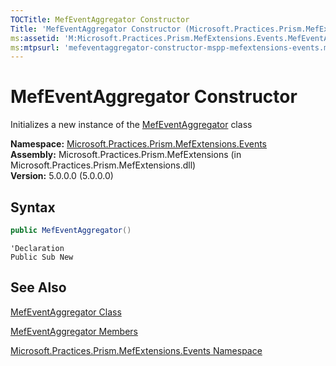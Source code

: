 ```yaml
---
TOCTitle: MefEventAggregator Constructor
Title: 'MefEventAggregator Constructor (Microsoft.Practices.Prism.MefExtensions.Events)'
ms:assetid: 'M:Microsoft.Practices.Prism.MefExtensions.Events.MefEventAggregator.\#ctor'
ms:mtpsurl: 'mefeventaggregator-constructor-mspp-mefextensions-events.md'
---
```


# MefEventAggregator Constructor

Initializes a new instance of the [MefEventAggregator](/patterns-practices/reference/mefeventaggregator-class-mspp-mefextensions-events) class

**Namespace:** [Microsoft.Practices.Prism.MefExtensions.Events](/patterns-practices/reference/mspp-mefextensions-events-namespace)  <br/>
**Assembly:** Microsoft.Practices.Prism.MefExtensions (in Microsoft.Practices.Prism.MefExtensions.dll)<br/>
**Version:** 5.0.0.0 (5.0.0.0)

## Syntax
```C#
public MefEventAggregator()
```
```VB
'Declaration
Public Sub New
```

## See Also

[MefEventAggregator Class](/patterns-practices/reference/mefeventaggregator-class-mspp-mefextensions-events)  

[MefEventAggregator Members](/patterns-practices/reference/mefeventaggregator-members-mspp-mefextensions-events)  

[Microsoft.Practices.Prism.MefExtensions.Events Namespace](/patterns-practices/reference/mspp-mefextensions-events-namespace)<br/>